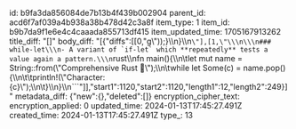 id: b9fa3da856084de7b13b4f439b002904
parent_id: acd6f7af039a4b938a38b478d42c3a8f
item_type: 1
item_id: b9b7da9f1e6e4c4caaada855713df415
item_updated_time: 1705167913262
title_diff: "[]"
body_diff: "[{\"diffs\":[[0,\"g\\\"));}\\\n}\\\n```\"],[1,\"\\\n\\\n### while-let\\\n- A variant of `if-let` which **repeatedly** tests a value again a pattern.\\\n```rust\\\nfn main(){\\\n\\tlet mut name = String::from(\\\"Comprehensive Rust 🦀\\\");\\\n\\twhile let Some(c) = name.pop(){\\\n\\t\\tprintln!(\\\"Character: {c}\\\");\\\n\\t}\\\n}\\\n```\"]],\"start1\":1120,\"start2\":1120,\"length1\":12,\"length2\":249}]"
metadata_diff: {"new":{},"deleted":[]}
encryption_cipher_text: 
encryption_applied: 0
updated_time: 2024-01-13T17:45:27.491Z
created_time: 2024-01-13T17:45:27.491Z
type_: 13